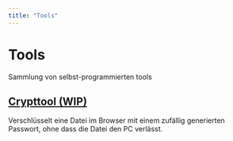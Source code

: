 ```yaml
---
title: "Tools"
---
```

# Tools
Sammlung von selbst-programmierten tools

## [Crypttool (WIP)](https://crypttool.jmbit.de)
Verschlüsselt eine Datei im Browser mit einem zufällig generierten Passwort, ohne dass die Datei den PC verlässt.


